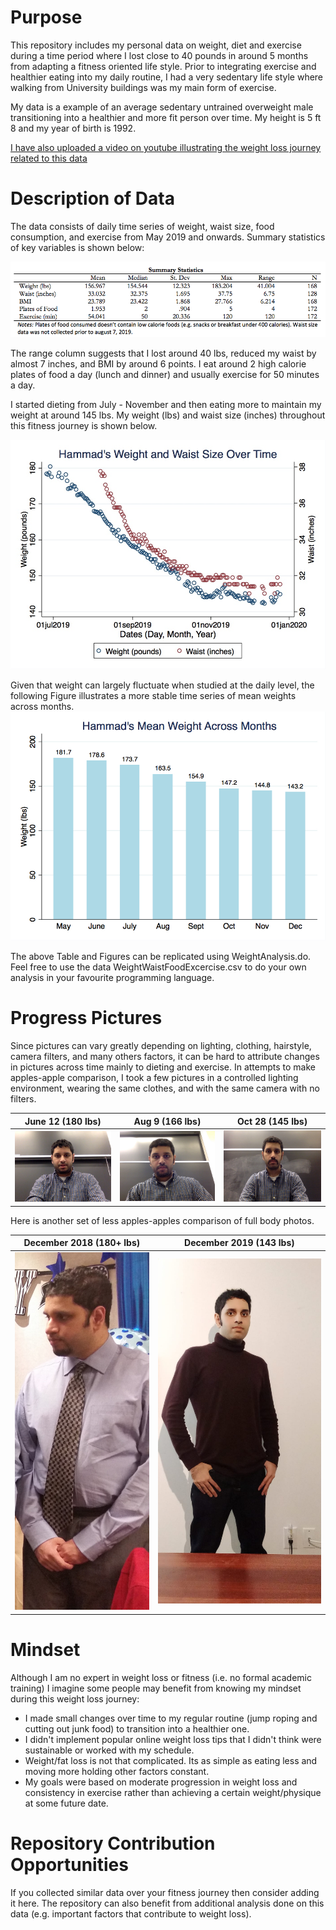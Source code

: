 # Purpose
This repository includes my personal data on weight, diet and exercise during a time period where I lost close to 40 pounds in around 5 months from adapting a fitness oriented life style. Prior to integrating exercise  and healthier eating into my daily routine, I had a very sedentary life style where walking from University buildings was my main form of exercise. 

My data is a example of an average sedentary untrained overweight male transitioning into a healthier and more fit person over time. My height is 5 ft 8 and my year of birth is 1992. 

[I have also uploaded a video on youtube illustrating the weight loss journey related to this data](https://www.youtube.com/watch?v=LrB7FkOWxvI&feature=youtu.be)


# Description of Data

The data consists of daily time series of weight, waist size, food consumption, and exercise from May 2019 and onwards. Summary statistics of key variables is shown below:

![Summary Statistics](/Figures/SummaryStatistics.png)

The range column suggests that I lost around 40 lbs, reduced my waist by almost 7 inches, and BMI by around 6 points. I eat around 2 high calorie plates of food a day (lunch and dinner) and usually exercise for 50 minutes a day.

I started dieting from July - November and then eating more to maintain my weight at around 145 lbs. My weight (lbs) and waist size (inches) throughout this fitness journey is shown below. 

![Weight and Waist over time](/Figures/WeightWaistTimeSeries.jpg)

Given that weight can largely fluctuate when studied at the daily level, the following Figure illustrates a more stable time series of mean weights across months.
![Mean Weight Across Months](/Figures/MeanWeightMonths.jpg)

The above Table and Figures can be replicated using WeightAnalysis.do. Feel free to use the data WeightWaistFoodExcercise.csv to do your own analysis in your favourite programming language. 

# Progress Pictures
Since pictures can vary greatly depending on lighting, clothing, hairstyle, camera filters, and many others factors, it can be hard to attribute changes in pictures across time mainly to dieting and exercise. In attempts to make apples-apple comparison, I took a few pictures in a controlled lighting environment, wearing the same clothes, and with the same camera with no filters.

June 12 (180 lbs)          |  Aug 9 (166 lbs)  | Oct 28 (145 lbs)
:-------------------------:|:-------------------------:|:-------------------------:
![](/Figures/HammadJune122019.jpg)  |  ![](/Figures/HammadAug92019.jpg)   |  ![](/Figures/HammadOct282019.jpg)


Here is another set of less apples-apples comparison of full body photos.

December 2018 (180+ lbs)             |  December 2019 (143 lbs)
:-------------------------:|:-------------------------:
![](/Figures/Hammad2018.jpeg)  |  ![](/Figures/HammadDec2019.jpeg)

# Mindset
Although I am no expert in weight loss or fitness (i.e. no formal academic training) I imagine some people may benefit from knowing my mindset during this weight loss journey:
* I made small changes over time to my regular routine (jump roping and cutting out junk food) to transition into a healthier one.
* I didn't implement popular online weight loss tips that I didn't think were sustainable or worked with my schedule.
* Weight/fat loss is not that complicated. Its as simple as eating less and moving more holding other factors constant.
* My goals were based on moderate progression in weight loss and consistency in exercise rather than achieving a certain weight/physique at some future date.

# Repository Contribution Opportunities 
If you collected similar data over your fitness journey then consider adding it here. The repository can also benefit from additional analysis done on this data (e.g. important factors that contribute to weight loss). 



